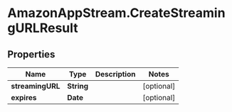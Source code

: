 # AmazonAppStream.CreateStreamingURLResult

## Properties

Name | Type | Description | Notes
------------ | ------------- | ------------- | -------------
**streamingURL** | **String** |  | [optional] 
**expires** | **Date** |  | [optional] 


